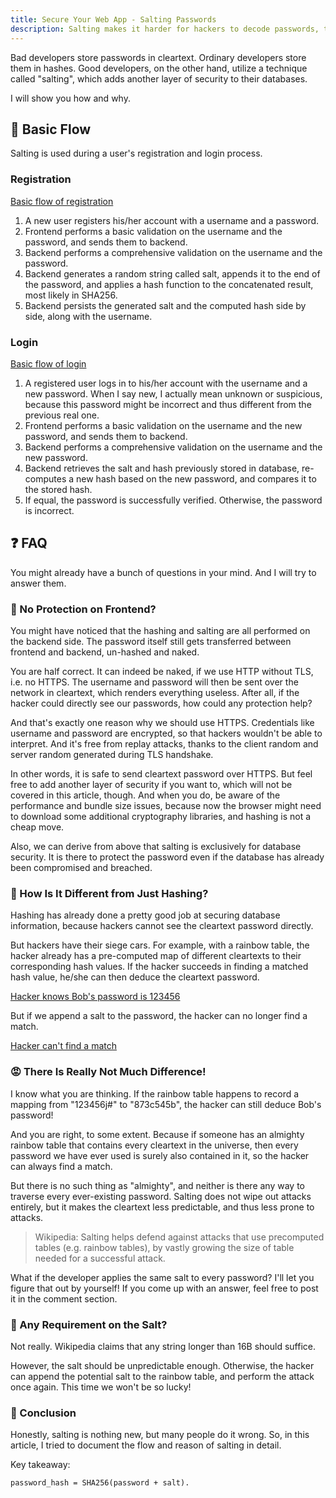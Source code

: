 ```yaml
---
title: Secure Your Web App - Salting Passwords
description: Salting makes it harder for hackers to decode passwords, thus securing your database.
---
```


Bad developers store passwords in cleartext. Ordinary developers store them in hashes. Good developers, on the other hand, utilize a technique called "salting", which adds another layer of security to their databases.

I will show you how and why.

## 🌊 Basic Flow

Salting is used during a user's registration and login process.

### Registration

[Basic flow of registration](https://media.licdn.com/dms/image/v2/D4E12AQExexj_QO5I8w/article-inline_image-shrink_1000_1488/article-inline_image-shrink_1000_1488/0/1726997531434?e=1734566400&v=beta&t=NpnsT3TdO8igkh2gghNM_ne6HeYiINAXMYhEgGvL4YQ)

1. A new user registers his/her account with a username and a password.
2. Frontend performs a basic validation on the username and the password, and sends them to backend.
3. Backend performs a comprehensive validation on the username and the password.
4. Backend generates a random string called salt, appends it to the end of the password, and applies a hash function to the concatenated result, most likely in SHA256.
5. Backend persists the generated salt and the computed hash side by side, along with the username.

### Login

[Basic flow of login](https://media.licdn.com/dms/image/v2/D4E12AQGjRHZ0aRy6Ng/article-inline_image-shrink_1000_1488/article-inline_image-shrink_1000_1488/0/1727012902197?e=1734566400&v=beta&t=eUNa8DeIp3D4yiC8i_Ag-HeNEao6IWbPxnQRlSBV1G8)

1. A registered user logs in to his/her account with the username and a new password. When I say new, I actually mean unknown or suspicious, because this password might be incorrect and thus different from the previous real one.
2. Frontend performs a basic validation on the username and the new password, and sends them to backend.
3. Backend performs a comprehensive validation on the username and the new password.
4. Backend retrieves the salt and hash previously stored in database, re-computes a new hash based on the new password, and compares it to the stored hash.
5. If equal, the password is successfully verified. Otherwise, the password is incorrect.

## ❓ FAQ

You might already have a bunch of questions in your mind. And I will try to answer them.

### 🤔 No Protection on Frontend?

You might have noticed that the hashing and salting are all performed on the backend side. The password itself still gets transferred between frontend and backend, un-hashed and naked.

You are half correct. It can indeed be naked, if we use HTTP without TLS, i.e. no HTTPS. The username and password will then be sent over the network in cleartext, which renders everything useless. After all, if the hacker could directly see our passwords, how could any protection help?

And that's exactly one reason why we should use HTTPS. Credentials like username and password are encrypted, so that hackers wouldn't be able to interpret. And it's free from replay attacks, thanks to the client random and server random generated during TLS handshake.

In other words, it is safe to send cleartext password over HTTPS. But feel free to add another layer of security if you want to, which will not be covered in this article, though. And when you do, be aware of the performance and bundle size issues, because now the browser might need to download some additional cryptography libraries, and hashing is not a cheap move.

Also, we can derive from above that salting is exclusively for database security. It is there to protect the password even if the database has already been compromised and breached.

### 🤔 How Is It Different from Just Hashing?

Hashing has already done a pretty good job at securing database information, because hackers cannot see the cleartext password directly.

But hackers have their siege cars. For example, with a rainbow table, the hacker already has a pre-computed map of different cleartexts to their corresponding hash values. If the hacker succeeds in finding a matched hash value, he/she can then deduce the cleartext password.

[Hacker knows Bob's password is 123456](https://media.licdn.com/dms/image/v2/D4E12AQHYbDzB0UesOA/article-inline_image-shrink_400_744/article-inline_image-shrink_400_744/0/1727001490965?e=1734566400&v=beta&t=rRBGE6OBDbIA7Kr8LmwuabF1-moN_SmrE-eiPZ6RNVI)

But if we append a salt to the password, the hacker can no longer find a match.

[Hacker can't find a match](https://media.licdn.com/dms/image/v2/D4E12AQEk-bqA3Ea8TQ/article-inline_image-shrink_400_744/article-inline_image-shrink_400_744/0/1727009958571?e=1734566400&v=beta&t=4-H2Zfco3HsVjJ80EsFJZCkqB74UelDLOBuXFcLgS6M)

### 😡 There Is Really Not Much Difference!

I know what you are thinking. If the rainbow table happens to record a mapping from "123456j#" to "873c545b", the hacker can still deduce Bob's password!

And you are right, to some extent. Because if someone has an almighty rainbow table that contains every cleartext in the universe, then every password we have ever used is surely also contained in it, so the hacker can always find a match.

But there is no such thing as "almighty", and neither is there any way to traverse every ever-existing password. Salting does not wipe out attacks entirely, but it makes the cleartext less predictable, and thus less prone to attacks.

> Wikipedia: Salting helps defend against attacks that use precomputed tables (e.g. rainbow tables), by vastly growing the size of table needed for a successful attack.

What if the developer applies the same salt to every password? I'll let you figure that out by yourself! If you come up with an answer, feel free to post it in the comment section.

### 🤔 Any Requirement on the Salt?

Not really. Wikipedia claims that any string longer than 16B should suffice.

However, the salt should be unpredictable enough. Otherwise, the hacker can append the potential salt to the rainbow table, and perform the attack once again. This time we won't be so lucky!

### 📌 Conclusion

Honestly, salting is nothing new, but many people do it wrong. So, in this article, I tried to document the flow and reason of salting in detail.

Key takeaway:

```
password_hash = SHA256(password + salt).
```
